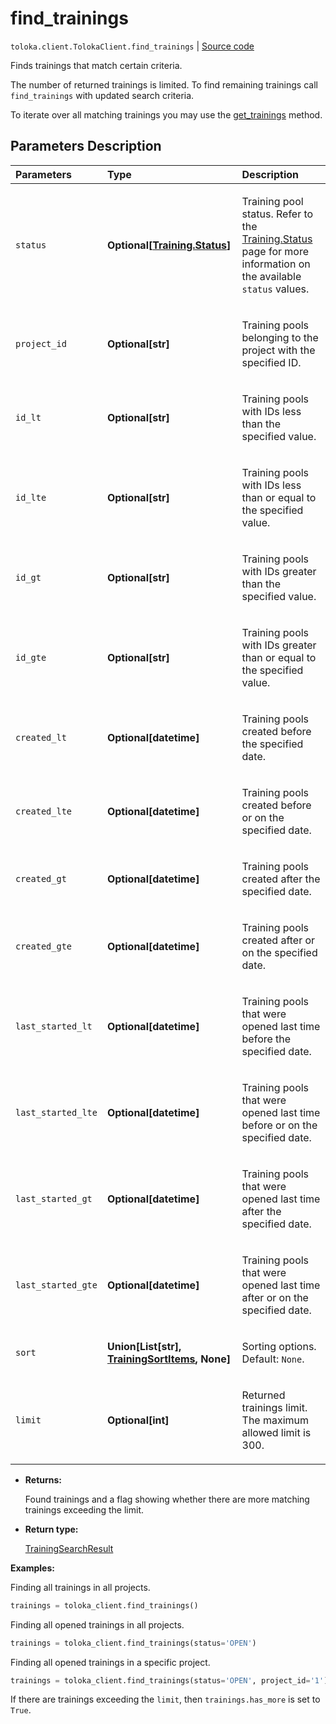 # find_trainings
`toloka.client.TolokaClient.find_trainings` | [Source code](https://github.com/Toloka/toloka-kit/blob/v1.1.4/src/client/__init__.py#L1902)

Finds trainings that match certain criteria.


The number of returned trainings is limited. To find remaining trainings call `find_trainings` with updated search criteria.

To iterate over all matching trainings you may use the [get_trainings](toloka.client.TolokaClient.get_trainings.md) method.

## Parameters Description

| Parameters | Type | Description |
| :----------| :----| :-----------|
`status`|**Optional\[[Training.Status](toloka.client.training.Training.Status.md)\]**|<p>Training pool status. Refer to the [Training.Status](toloka.client.training.Training.Status.md) page for more information on the available `status` values.</p>
`project_id`|**Optional\[str\]**|<p>Training pools belonging to the project with the specified ID.</p>
`id_lt`|**Optional\[str\]**|<p>Training pools with IDs less than the specified value.</p>
`id_lte`|**Optional\[str\]**|<p>Training pools with IDs less than or equal to the specified value.</p>
`id_gt`|**Optional\[str\]**|<p>Training pools with IDs greater than the specified value.</p>
`id_gte`|**Optional\[str\]**|<p>Training pools with IDs greater than or equal to the specified value.</p>
`created_lt`|**Optional\[datetime\]**|<p>Training pools created before the specified date.</p>
`created_lte`|**Optional\[datetime\]**|<p>Training pools created before or on the specified date.</p>
`created_gt`|**Optional\[datetime\]**|<p>Training pools created after the specified date.</p>
`created_gte`|**Optional\[datetime\]**|<p>Training pools created after or on the specified date.</p>
`last_started_lt`|**Optional\[datetime\]**|<p>Training pools that were opened last time before the specified date.</p>
`last_started_lte`|**Optional\[datetime\]**|<p>Training pools that were opened last time before or on the specified date.</p>
`last_started_gt`|**Optional\[datetime\]**|<p>Training pools that were opened last time after the specified date.</p>
`last_started_gte`|**Optional\[datetime\]**|<p>Training pools that were opened last time after or on the specified date.</p>
`sort`|**Union\[List\[str\], [TrainingSortItems](toloka.client.search_requests.TrainingSortItems.md), None\]**|<p>Sorting options. Default: `None`.</p>
`limit`|**Optional\[int\]**|<p>Returned trainings limit. The maximum allowed limit is 300.</p>

* **Returns:**

  Found trainings and a flag showing whether there are more matching trainings exceeding the limit.

* **Return type:**

  [TrainingSearchResult](toloka.client.search_results.TrainingSearchResult.md)

**Examples:**

Finding all trainings in all projects.

```python
trainings = toloka_client.find_trainings()
```

Finding all opened trainings in all projects.

```python
trainings = toloka_client.find_trainings(status='OPEN')
```

Finding all opened trainings in a specific project.

```python
trainings = toloka_client.find_trainings(status='OPEN', project_id='1')
```

If there are trainings exceeding the `limit`, then `trainings.has_more` is set to `True`.
